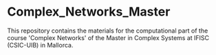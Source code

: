 # Complex_Networks_Master
This repository contains the materials for the computational part of the course 'Complex Networks' of the Master in Complex Systems at IFISC (CSIC-UIB) in Mallorca.
